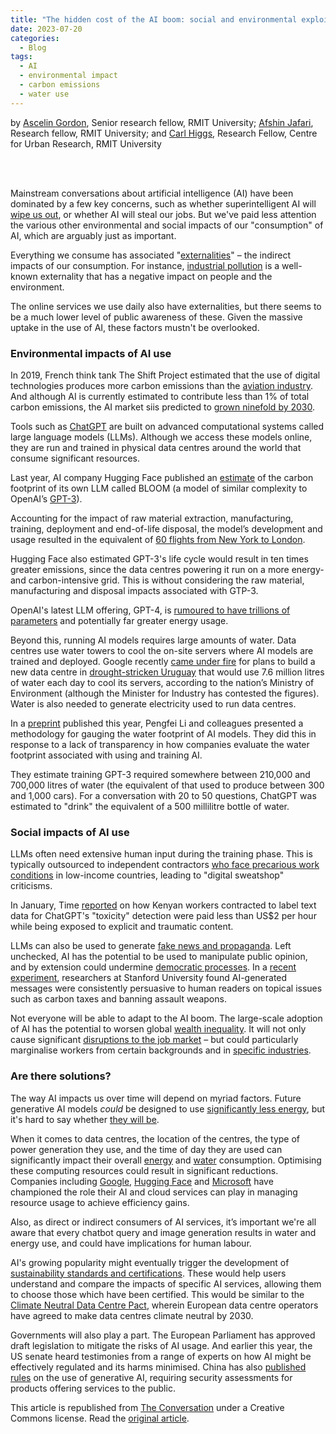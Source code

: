 ```yaml
---
title: "The hidden cost of the AI boom: social and environmental exploitation"
date: 2023-07-20
categories:
  - Blog
tags:
  - AI
  - environmental impact
  - carbon emissions
  - water use
---
```


by [Ascelin Gordon](https://theconversation.com/profiles/ascelin-gordon-5170), Senior research fellow, RMIT University; [Afshin Jafari](https://theconversation.com/profiles/afshin-jafari-1452222), Research fellow, RMIT University; and [Carl Higgs](https://theconversation.com/profiles/carl-higgs-409315), Research Fellow, Centre for Urban Research, RMIT University  

\
&nbsp;

Mainstream conversations about artificial intelligence (AI) have been dominated by a few key concerns, such as whether superintelligent AI will [wipe us out](https://time.com/6273743/thinking-that-could-doom-us-with-ai), or whether AI will steal our jobs. But we've paid less attention the various other environmental and social impacts of our "consumption" of AI, which are arguably just as important.

Everything we consume has associated "[externalities](https://www.investopedia.com/terms/e/externality.asp)" – the indirect impacts of our consumption. For instance, [industrial pollution](https://www.imf.org/en/Publications/fandd/issues/Series/Back-to-Basics/Externalities) is a well-known externality that has a negative impact on people and the environment.

The online services we use daily also have externalities, but there seems to be a much lower level of public awareness of these. Given the massive uptake in the use of AI, these factors mustn't be overlooked.

### Environmental impacts of AI use

In 2019, French think tank The Shift Project estimated that the use of digital technologies produces more carbon emissions than the [aviation industry](https://en.reset.org/our-digital-carbon-footprint-environmental-impact-living-life-online-12272019). And although AI is currently estimated to contribute less than 1% of total carbon emissions, the AI market siis predicted to [grown ninefold by 2030](https://www.statista.com/statistics/1365145/artificial-intelligence-market-size). 

Tools such as [ChatGPT](https://openai.com/chatgpt) are built on advanced computational systems called large language models (LLMs). Although we access these models online, they are run and trained in physical data centres around the world that consume significant resources.

Last year, AI company Hugging Face published an [estimate](https://arxiv.org/pdf/2211.02001.pdf) of the carbon footprint of its own LLM called BLOOM (a model of similar complexity to OpenAI’s [GPT-3](https://en.wikipedia.org/wiki/GPT-3)).

Accounting for the impact of raw material extraction, manufacturing, training, deployment and end-of-life disposal, the model’s development and usage resulted in the equivalent of [60 flights from New York to London](https://www.technologyreview.com/2022/11/14/1063192/were-getting-a-better-idea-of-ais-true-carbon-footprint/). 

Hugging Face also estimated GPT-3's life cycle would result in ten times greater emissions, since the data centres powering it run on a more energy- and carbon-intensive grid. This is without considering the raw material, manufacturing and disposal impacts associated with GTP-3. 

OpenAI's latest LLM offering, GPT-4, is [rumoured to have trillions of parameters](https://www.theatlantic.com/technology/archive/2023/03/openai-gpt-4-parameters-power-debate/673290/) and potentially far greater energy usage.

Beyond this, running AI models requires large amounts of water. Data centres use water towers to cool the on-site servers where AI models are trained and deployed. Google recently [came under fire](https://www.theguardian.com/world/2023/jul/11/uruguay-drought-water-google-data-center) for plans to build a new data centre in [drought-stricken Uruguay](https://www.theguardian.com/world/2023/jul/15/drought-leaves-millions-in-uruguay-without-tap-water-fit-for-drinking) that would use 7.6 million litres of water each day to cool its servers, according to the nation’s Ministry of Environment (although the Minister for Industry has contested the figures). Water is also needed to generate electricity used to run data centres.

In a [preprint](https://doi.org/10.48550/arXiv.2304.03271) published this year, Pengfei Li and colleagues presented a methodology for gauging the water footprint of AI models. They did this in response to a lack of transparency in how companies evaluate the water footprint associated with using and training AI.

They estimate training GPT-3 required somewhere between 210,000 and 700,000 litres of water (the equivalent of that used to produce between 300 and 1,000 cars). For a conversation with 20 to 50 questions, ChatGPT was estimated to "drink" the equivalent of a 500 millilitre bottle of water.

### Social impacts of AI use

LLMs often need extensive human input during the training phase. This is typically outsourced to independent contractors [who face precarious work conditions](https://doi.org/10.1145/3555561) in low-income countries, leading to "digital sweatshop" criticisms. 

In January, Time [reported](https://time.com/6247678/openai-chatgpt-kenya-workers/) on how Kenyan workers contracted to label text data for ChatGPT's "toxicity" detection were paid less than US$2 per hour while being exposed to explicit and traumatic content.  

LLMs can also be used to generate [fake news and propaganda](https://www.theguardian.com/commentisfree/2023/mar/03/fake-news-chatgpt-truth-journalism-disinformation). Left unchecked, AI has the potential to be used to manipulate public opinion, and by extension could undermine [democratic processes](https://www.brennancenter.org/our-work/analysis-opinion/how-ai-puts-elections-risk-and-needed-safeguards). In a [recent experiment](https://hai.stanford.edu/news/ais-powers-political-persuasion), researchers at Stanford University found AI-generated messages were consistently persuasive to human readers on topical issues such as carbon taxes and banning assault weapons.

Not everyone will be able to adapt to the AI boom. The large-scale adoption of AI has the potential to worsen global [wealth inequality](https://www.theguardian.com/technology/2023/feb/08/ai-chatgpt-jobs-economy-inequality). It will not only cause significant [disruptions to the job market](https://www.weforum.org/reports/the-future-of-jobs-report-2023/) – but could particularly marginalise workers from certain backgrounds and in [specific industries](https://www.whitehouse.gov/cea/written-materials/2022/12/05/the-impact-of-artificial-intelligence/). 

### Are there solutions?

The way AI impacts us over time will depend on myriad factors. Future generative AI models _could_ be designed to use [significantly less energy](https://www.forbes.com/sites/robtoews/2023/02/07/the-next-generation-of-large-language-models/?sh=1fdc66518dbc), but it's hard to say whether [they will be](https://doi.org/10.1038/s41558-022-01377-7).

When it comes to data centres, the location of the centres, the type of power generation they use, and the time of day they are used can significantly impact their overall [energy](https://dl.acm.org/doi/10.1145/3531146.3533234) and [water](https://doi.org/10.48550/arXiv.2304.03271) consumption. Optimising these computing resources could result in significant reductions. Companies including [Google](https://www.deepmind.com/blog/deepmind-ai-reduces-google-data-centre-cooling-bill-by-40), [Hugging Face](https://huggingface.co/blog/carbon-emissions-on-the-hub) and [Microsoft](https://azure.microsoft.com/en-au/explore/global-infrastructure/sustainability) have championed the role their AI and cloud services can play in managing resource usage to achieve efficiency gains.

Also, as direct or indirect consumers of AI services, it’s important we're all aware that every chatbot query and image generation results in water and energy use, and could have implications for human labour. 

AI's growing popularity might eventually trigger the development of [sustainability standards and certifications](https://en.wikipedia.org/wiki/Sustainability_standards_and_certification). These would help users understand and compare the impacts of specific AI services, allowing them to choose those which have been certified. This would be similar to the [Climate Neutral Data Centre Pact](https://www.climateneutraldatacentre.net), wherein European data centre operators have agreed to make data centres climate neutral by 2030.

Governments will also play a part. The European Parliament has approved draft legislation to mitigate the risks of AI usage. And earlier this year, the US senate heard testimonies from a range of experts on how AI might be effectively regulated and its harms minimised. China has also [published rules](https://www.reuters.com/technology/china-issues-temporary-rules-generative-ai-services-2023-07-13) on the use of generative AI, requiring security assessments for products offering services to the public.  



This article is republished from [The Conversation](https://theconversation.com/au) under a Creative Commons license. Read the [original article](https://theconversation.com/the-hidden-cost-of-the-ai-boom-social-and-environmental-exploitation-208669).
